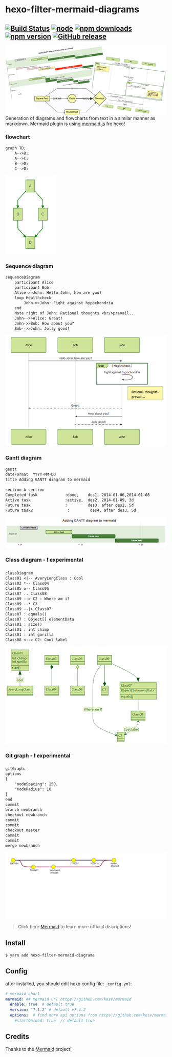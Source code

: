 # hexo-filter-mermaid-diagrams
[![Build Status](https://travis-ci.org/webappdevelp/hexo-filter-mermaid-diagrams.svg?branch=master)](https://travis-ci.org/webappdevelp/hexo-filter-mermaid-diagrams)
[![node](https://img.shields.io/node/v/hexo-filter-mermaid-diagrams.svg)](https://www.npmjs.com/package/hexo-filter-mermaid-diagrams)
[![npm downloads](https://img.shields.io/npm/dt/hexo-filter-mermaid-diagrams.svg)](https://www.npmjs.com/package/hexo-filter-mermaid-diagrams)
[![npm version](https://img.shields.io/npm/v/hexo-filter-mermaid-diagrams.svg)](https://www.npmjs.com/package/hexo-filter-mermaid-diagrams)
[![GitHub release](https://img.shields.io/github/release/webappdevelp/hexo-filter-mermaid-diagrams.svg)](https://github.com/webappdevelp/hexo-filter-mermaid-diagrams/releases/latest)
----
![](/img/header.png)
Generation of diagrams and flowcharts from text in a similar manner as markdown.
Mermaid plugin is using [mermaid.js](https://mermaidjs.github.io/) fro hexo!
### flowchart
```
graph TD;
    A-->B;
    A-->C;
    B-->D;
    C-->D;
```
![](/img/flow.png)
### Sequence diagram
```
sequenceDiagram
    participant Alice
    participant Bob
    Alice->>John: Hello John, how are you?
    loop Healthcheck
        John->>John: Fight against hypochondria
    end
    Note right of John: Rational thoughts <br/>prevail...
    John-->>Alice: Great!
    John->>Bob: How about you?
    Bob-->>John: Jolly good!
```
![](/img/sequence.png)
### Gantt diagram
```
gantt
dateFormat  YYYY-MM-DD
title Adding GANTT diagram to mermaid

section A section
Completed task            :done,    des1, 2014-01-06,2014-01-08
Active task               :active,  des2, 2014-01-09, 3d
Future task               :         des3, after des2, 5d
Future task2               :         des4, after des3, 5d
```
![](/img/gantt.png)
### Class diagram - ❗️ experimental
```
classDiagram
Class01 <|-- AveryLongClass : Cool
Class03 *-- Class04
Class05 o-- Class06
Class07 .. Class08
Class09 --> C2 : Where am i?
Class09 --* C3
Class09 --|> Class07
Class07 : equals()
Class07 : Object[] elementData
Class01 : size()
Class01 : int chimp
Class01 : int gorilla
Class08 <--> C2: Cool label
```
![](/img/class.png)
### Git graph - ❗️ experimental
```
gitGraph:
options
{
    "nodeSpacing": 150,
    "nodeRadius": 10
}
end
commit
branch newbranch
checkout newbranch
commit
commit
checkout master
commit
commit
merge newbranch
```
![](/img/git.png)

> Click here [Mermaid](https://github.com/knsv/mermaid) to learn more official discriptions! 

## Install
```bash
$ yarn add hexo-filter-mermaid-diagrams
```

## Config
after installed, you should edit hexo config file: `_config.yml`:
```yaml
# mermaid chart
mermaid: ## mermaid url https://github.com/knsv/mermaid
  enable: true  # default true
  version: "7.1.2" # default v7.1.2
  options:  # find more api options from https://github.com/knsv/mermaid/blob/master/src/mermaidAPI.js
    #startOnload: true  // default true
```
## Credits
Thanks to the [Mermaid](https://mermaidjs.github.io/) project!